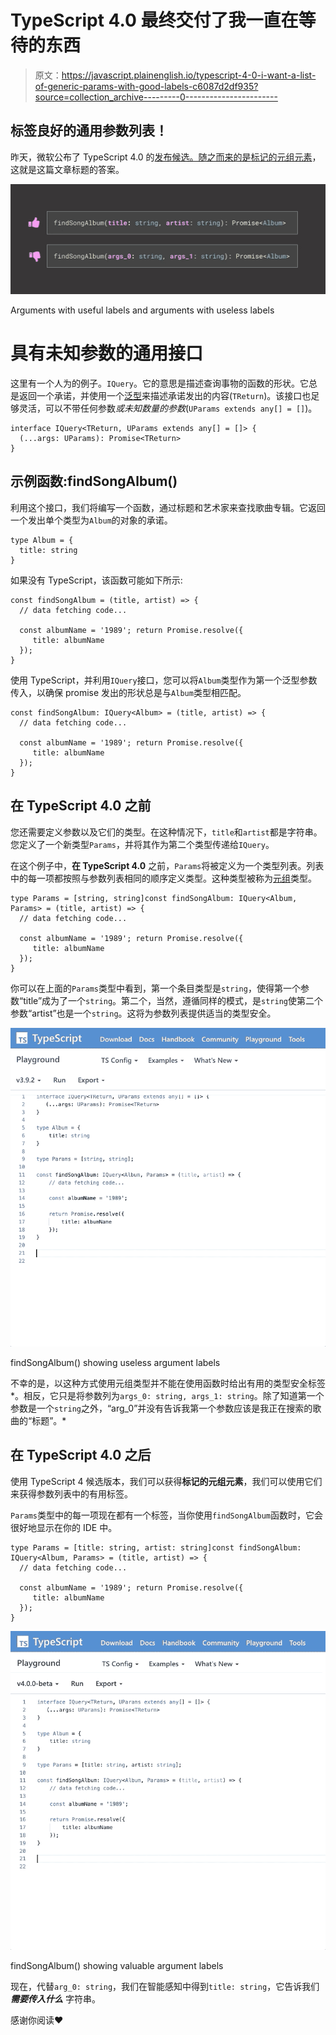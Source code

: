 # TypeScript 4.0 最终交付了我一直在等待的东西

> 原文：<https://javascript.plainenglish.io/typescript-4-0-i-want-a-list-of-generic-params-with-good-labels-c6087d2df935?source=collection_archive---------0----------------------->

## 标签良好的通用参数列表！

昨天，微软公布了 TypeScript 4.0 的[发布候选。随之而来的是](https://devblogs.microsoft.com/typescript/announcing-typescript-4-0-rc)[标记的元组元素](https://devblogs.microsoft.com/typescript/announcing-typescript-4-0-rc/#labeled-tuple-elements)，这就是这篇文章标题的答案。

![](img/2301923928df03516303f64a569b3168.png)

Arguments with useful labels and arguments with useless labels

# 具有未知参数的通用接口

这里有一个人为的例子。`IQuery`。它的意思是描述查询事物的函数的形状。它总是返回一个承诺，并使用一个[泛型](https://www.typescriptlang.org/docs/handbook/generics.html)来描述承诺发出的内容(`TReturn`)。该接口也足够灵活，可以不带任何参数*或未知数量的参数*(`UParams extends any[] = []`)。

```
interface IQuery<TReturn, UParams extends any[] = []> {
  (...args: UParams): Promise<TReturn>
}
```

## 示例函数:findSongAlbum()

利用这个接口，我们将编写一个函数，通过标题和艺术家来查找歌曲专辑。它返回一个发出单个类型为`Album`的对象的承诺。

```
type Album = {
  title: string
}
```

如果没有 TypeScript，该函数可能如下所示:

```
const findSongAlbum = (title, artist) => {
  // data fetching code...

  const albumName = '1989'; return Promise.resolve({
     title: albumName
  });
}
```

使用 TypeScript，并利用`IQuery`接口，您可以将`Album`类型作为第一个泛型参数传入，以确保 promise 发出的形状总是与`Album`类型相匹配。

```
const findSongAlbum: IQuery<Album> = (title, artist) => {
  // data fetching code...

  const albumName = '1989'; return Promise.resolve({
     title: albumName 
  });
}
```

## 在 TypeScript 4.0 之前

您还需要定义参数以及它们的类型。在这种情况下，`title`和`artist`都是字符串。您定义了一个新类型`Params`，并将其作为第二个类型传递给`IQuery`。

在这个例子中，**在 TypeScript 4.0** 之前，`Params`将被定义为一个类型列表。列表中的每一项都按照与参数列表相同的顺序定义类型。这种类型被称为[元组](https://www.typescriptlang.org/docs/handbook/basic-types.html#tuple)类型。

```
type Params = [string, string]const findSongAlbum: IQuery<Album, Params> = (title, artist) => {
  // data fetching code...

  const albumName = '1989'; return Promise.resolve({
     title: albumName
  });
}
```

你可以在上面的`Params`类型中看到，第一个条目类型是`string`，使得第一个参数“title”成为了一个`string`。第二个，当然，遵循同样的模式，是`string`使第二个参数“artist”也是一个`string`。这将为参数列表提供适当的类型安全。

![](img/36429846d48cd0bed4f513798cfd8809.png)

findSongAlbum() showing useless argument labels

不幸的是，以这种方式使用元组类型并不能在使用函数时给出有用的类型安全标签*。相反，它只是将参数列为`args_0: string, args_1: string`。除了知道第一个参数是一个`string`之外，“arg_0”并没有告诉我第一个参数应该是我正在搜索的歌曲的“标题”。*

## 在 TypeScript 4.0 之后

使用 TypeScript 4 候选版本，我们可以获得**标记的元组元素**，我们可以使用它们来获得参数列表中的有用标签。

`Params`类型中的每一项现在都有一个标签，当你使用`findSongAlbum`函数时，它会很好地显示在你的 IDE 中。

```
type Params = [title: string, artist: string]const findSongAlbum: IQuery<Album, Params> = (title, artist) => {
  // data fetching code...

  const albumName = '1989'; return Promise.resolve({
     title: albumName
  });
}
```

![](img/edc4a310f3ecccb88fe7b899c345e3da.png)

findSongAlbum() showing valuable argument labels

现在，代替`arg_0: string`，我们在智能感知中得到`title: string`，它告诉我们 ***需要传入什么*** 字符串。

感谢你阅读❤